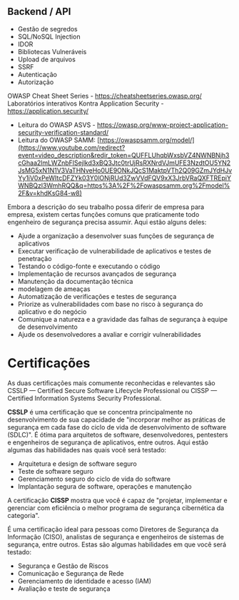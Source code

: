 ## Backend / API

- Gestão de segredos
- SQL/NoSQL Injection
- IDOR
- Bibliotecas Vulneráveis
- Upload de arquivos
- SSRF
- Autenticação
- Autorização

OWASP Cheat Sheet Series - https://cheatsheetseries.owasp.org/
Laboratórios interativos Kontra Application Security - https://application.security/

- Leitura do OWASP ASVS - https://owasp.org/www-project-application-security-verification-standard/
- Leitura do OWASP SAMM: [https://owaspsamm.org/model/](https://www.youtube.com/redirect?event=video_description&redir_token=QUFFLUhqbWxsbVZ4NWNBNjh3cGhaa2lmLWZnbFlSejlkd3xBQ3Jtc0trUjRsRXNrdVJmUFE3NzdtOU5YN2JsMG5xN1N1V3VaTHNveHo0UE9ONkJQcS1MaktpVTh2Q09GZmJYdHJvYy1iV0xPeWItcDFZYk03Y0lONjRUd3ZwVVdFQV9xX3JrbVRaQXFTREpiYWNBQzl3WmhRQQ&q=https%3A%2F%2Fowaspsamm.org%2Fmodel%2F&v=khdKsG84-w8)

Embora a descrição do seu trabalho possa diferir de empresa para empresa, existem certas funções comuns que praticamente todo engenheiro de segurança precisa assumir. Aqui estão alguns deles:

-   Ajude a organização a desenvolver suas funções de segurança de aplicativos
-   Executar verificação de vulnerabilidade de aplicativos e testes de penetração
-   Testando o código-fonte e executando o código
-   Implementação de recursos avançados de segurança
-   Manutenção da documentação técnica
-   modelagem de ameaças
-   Automatização de verificações e testes de segurança
-   Priorize as vulnerabilidades com base no risco à segurança do aplicativo e do negócio
-   Comunique a natureza e a gravidade das falhas de segurança à equipe de desenvolvimento
-   Ajude os desenvolvedores a avaliar e corrigir vulnerabilidades

# Certificações

As duas certificações mais comumente reconhecidas e relevantes são CSSLP — Certified Secure Software Lifecycle Professional ou CISSP — Certified Information Systems Security Professional.

**CSSLP** é uma certificação que se concentra principalmente no desenvolvimento de sua capacidade de "incorporar melhor as práticas de segurança em cada fase do ciclo de vida de desenvolvimento de software (SDLC)". É ótima para arquitetos de software, desenvolvedores, pentesters e engenheiros de segurança de aplicativos, entre outros. Aqui estão algumas das habilidades nas quais você será testado:

- Arquitetura e design de software seguro
- Teste de software seguro
- Gerenciamento seguro do ciclo de vida do software
- Implantação segura de software, operações e manutenção

A certificação **CISSP** mostra que você é capaz de "projetar, implementar e gerenciar com eficiência o melhor programa de segurança cibernética da categoria".

É uma certificação ideal para pessoas como Diretores de Segurança da Informação (CISO), analistas de segurança e engenheiros de sistemas de segurança, entre outros. Estas são algumas habilidades em que você será testado:

- Segurança e Gestão de Riscos
- Comunicação e Segurança de Rede
- Gerenciamento de identidade e acesso (IAM)
- Avaliação e teste de segurança